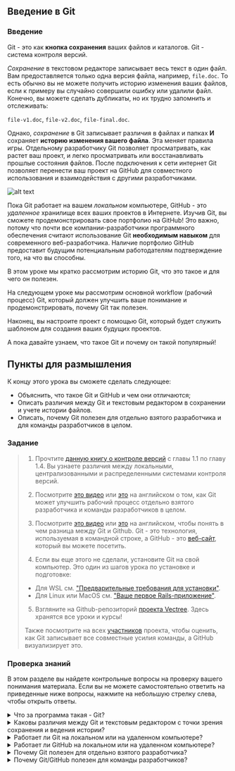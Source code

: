 ## Введение в Git

### Введение

Git - это как **кнопка сохранения** ваших файлов и каталогов. Git - система контроля версий.

_Сохранение_ в текстовом редакторе записывает весь текст в один файл. Вам предоставляется только одна версия файла, например, <code>file.doc</code>. То есть обычно вы не можете получить историю изменения ваших файлов, если к примеру вы случайно совершили ошибку или удалили файл. Конечно, вы можете сделать дубликаты, но их трудно запомнить и отслеживать:

<code>file-v1.doc</code>, <code>file-v2.doc</code>, <code>file-final.doc</code>.

Однако, _сохранение_ в Git записывает различия в файлах и папках **И** сохраняет **историю изменения вашего файла**. Эта меняет правила игры. Отдельному разработчику Git позволяет просматривать, как растет ваш проект, и легко просматривать или восстанавливать прошлые состояния файлов. После подключения к сети интернет Git позволяет перенести ваш проект на GitHub для совместного использования и взаимодействия с другими разработчиками.

![alt text](https://user-images.githubusercontent.com/4215285/50921155-5f4bee00-1458-11e9-8d7e-79deba30ead7.jpeg)

Пока Git работает на вашем _локальном_ компьютере, GitHub - это _удаленное_ хранилище всех ваших проектов в Интернете. Изучив Git, вы сможете продемонстрировать свое портфолио на GitHub! Это важно, потому что почти все компании-разработчики программного обеспечения считают использование Git **необходимым навыком** для современного веб-разработчика. Наличие портфолио GitHub предоставит будущим потенциальным работодателям подтверждение того, на что вы способны.

В этом уроке мы кратко рассмотрим историю Git, что это такое и для чего он полезен.

На следующем уроке мы рассмотрим основной workflow (рабочий процесс) Git, который должен улучшить ваше понимание и продемонстрировать, почему Git так полезен.

Наконец, вы настроите проект с помощью Git, который будет служить шаблоном для создания ваших будущих проектов.

А пока давайте узнаем, что такое Git и почему он такой популярный!

## Пункты для размышления

К концу этого урока вы сможете сделать следующее:

- Объяснить, что такое Git и GitHub и чем они отличаются;
- Описать различия между Git и текстовым редактором в сохранении и учете истории файлов.
- Описать, почему Git полезен для отдельно взятого разработчика и для команды разработчиков в целом.

### Задание

> 1. Прочтите [данную книгу о контроле версий](https://git-scm.com/book/ru/v2/%D0%92%D0%B2%D0%B5%D0%B4%D0%B5%D0%BD%D0%B8%D0%B5-%D0%9E-%D1%81%D0%B8%D1%81%D1%82%D0%B5%D0%BC%D0%B5-%D0%BA%D0%BE%D0%BD%D1%82%D1%80%D0%BE%D0%BB%D1%8F-%D0%B2%D0%B5%D1%80%D1%81%D0%B8%D0%B9) с главы 1.1 по главу 1.4. Вы узнаете различия между локальными, централизованными и распределенными системами контроля версий.
>
> 2. Посмотрите [это видео](https://www.youtube.com/watch?v=EW5pfDLP9b4) или [это](https://www.youtube.com/watch?v=8oRjP8yj2Wo) <span class="btn-fill btn btn-xs btn-success">на английском</span> о том, как Git может улучшить рабочий процесс отдельно взятого разработчика и команды разработчиков в целом.
>
> 3. Посмотрите [это видео](https://youtu.be/_A1NIRcHW9Q) или [это](https://www.youtube.com/watch?v=1h9_cB9mPT8&feature=youtu.be&t=13s) <span class="btn-fill btn btn-xs btn-success">на английском</span>, чтобы понять в чем разница между Git и Github. Git - это технология, используемая в командной строке, а GitHub - это [веб-сайт](https://github.com/), который вы можете посетить.
>
> 4. Если вы еще этого не сделали, установите Git на свой компьютер. Это один из шагов урока по установке и подготовке:
>
> - Для WSL см. ["Предварительные требования для установки"](https://vectree.ru/text/43/1/0).
> - Для Linux или MacOS cм. ["Ваше первое Rails-приложение"](https://vectree.ru/task/43/4/0).
>
> 5. Взгляните на Github-репозиторий [проекта Vectree](https://github.com/vectree/resources).
> Здесь хранятся все уроки и курсы!
>
> Также посмотрите на всех [участников](https://github.com/vectree/resources/graphs/contributors) проекта, чтобы оценить, как Git записывает все совместные усилия команды, а GitHub визуализирует это.

### Проверка знаний

В этом разделе вы найдете контрольные вопросы на проверку вашего понимания материала. Если вы не можете самостоятельно ответить на приведенные ниже вопросы, нажмите на небольшую стрелку слева, чтобы открыть ответы.

<details>
<summary>Что за программа такая - Git?</summary>
<ul>
  <li>Git - система контроля версий.</li>
</ul>
</details>

<details>
<summary>Каковы различия между Git и текстовым редактором с точки зрения сохранения и ведения истории?</summary>
<ul>
  <li>Текстовый редактор может только вносить и сохранять изменения в файл.</li>
  <li>Git отслеживает изменения файлов и их содержимого с течением времени.</li>
</ul>
</details>

<details>
<summary>Работает ли Git на локальном или на удаленном компьютере?</summary>
<ul>
  <li>Git работает на локальной машине. Любые сделанные вами изменения сохраняются локально с помощью Git.</li>
</ul>
</details>

<details>
<summary>Работает ли GitHub на локальном или на удаленном компьютере?</summary>
<ul>
  <li>GitHub работает на удаленной машине. Вы должны отправить свои локальные изменения,используя Git, в Github.</li>
</ul>
</details>

<details>
<summary>Почему Git полезен для отдельно взятого разработчика?</summary>
<ul>
  <li>Git полезен для создания снимков (или коммитов) вашей работы. Если на полпути вы поймете, что ошиблись, с помощью Git вы можете вернуться к старой версии.</li>
</ul>
</details>

<details>
<summary>Почему Git/GitHub полезен для команды разработчиков?</summary>
<ul>
  <li>Git и GitHub позволяют команде разработчиков работать над кодом проекта совместно. Один разработчик может работать над одной частью кода, а второй разработчик - над другой. Затем они с помощью Git / GitHub могут легко комбинировать, объединять свои изменения.</li>
</ul>
</details>
